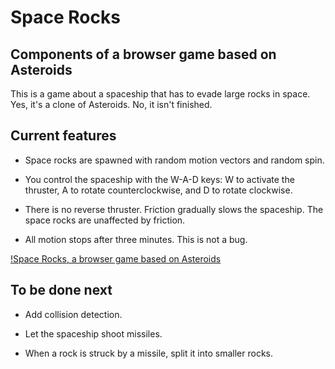 # Space Rocks

## Components of a browser game based on Asteroids

This is a game about a spaceship that has to evade large rocks in
space. Yes, it's a clone of Asteroids. No, it isn't finished.


## Current features

* Space rocks are spawned with random motion vectors and random spin.

* You control the spaceship with the W-A-D keys: W to activate the
thruster, A to rotate counterclockwise, and D to rotate clockwise.

* There is no reverse thruster. Friction gradually slows the
spaceship. The space rocks are unaffected by friction.

* All motion stops after three minutes. This is not a bug.

[!Space Rocks, a browser game based on Asteroids](https://github.com/michaellaszlo/space-rocks/blob/master/screenshot.png)


## To be done next

* Add collision detection.

* Let the spaceship shoot missiles.

* When a rock is struck by a missile, split it into smaller rocks.



